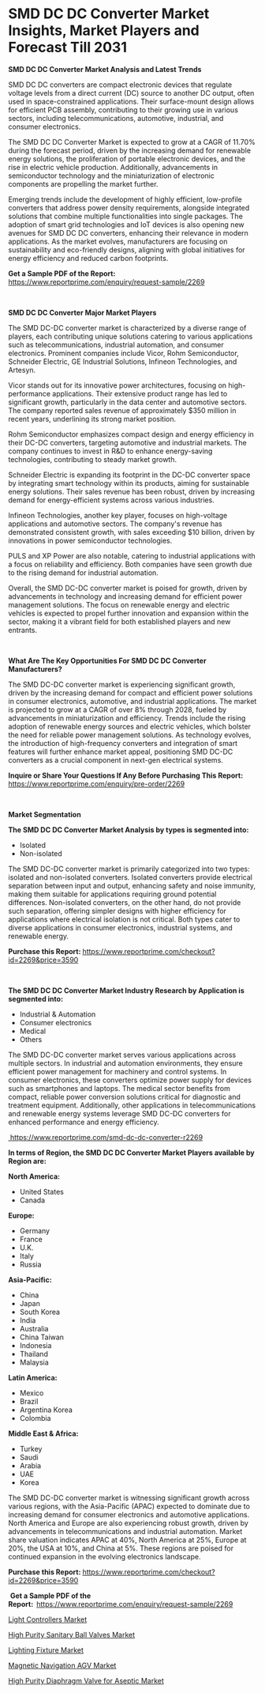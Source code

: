 <p><h1>SMD DC DC Converter Market Insights, Market Players and Forecast Till 2031</h1></p><p><strong>SMD DC DC Converter Market Analysis and Latest Trends</strong></p>
<p><p>SMD DC DC converters are compact electronic devices that regulate voltage levels from a direct current (DC) source to another DC output, often used in space-constrained applications. Their surface-mount design allows for efficient PCB assembly, contributing to their growing use in various sectors, including telecommunications, automotive, industrial, and consumer electronics.</p><p>The SMD DC DC Converter Market is expected to grow at a CAGR of 11.70% during the forecast period, driven by the increasing demand for renewable energy solutions, the proliferation of portable electronic devices, and the rise in electric vehicle production. Additionally, advancements in semiconductor technology and the miniaturization of electronic components are propelling the market further.</p><p>Emerging trends include the development of highly efficient, low-profile converters that address power density requirements, alongside integrated solutions that combine multiple functionalities into single packages. The adoption of smart grid technologies and IoT devices is also opening new avenues for SMD DC DC converters, enhancing their relevance in modern applications. As the market evolves, manufacturers are focusing on sustainability and eco-friendly designs, aligning with global initiatives for energy efficiency and reduced carbon footprints.</p></p>
<p><strong>Get a Sample PDF of the Report:&nbsp;</strong> <a href="https://www.reportprime.com/enquiry/request-sample/2269">https://www.reportprime.com/enquiry/request-sample/2269</a></p>
<p>&nbsp;</p>
<p><strong>SMD DC DC Converter Major Market Players</strong></p>
<p><p>The SMD DC-DC converter market is characterized by a diverse range of players, each contributing unique solutions catering to various applications such as telecommunications, industrial automation, and consumer electronics. Prominent companies include Vicor, Rohm Semiconductor, Schneider Electric, GE Industrial Solutions, Infineon Technologies, and Artesyn.</p><p>Vicor stands out for its innovative power architectures, focusing on high-performance applications. Their extensive product range has led to significant growth, particularly in the data center and automotive sectors. The company reported sales revenue of approximately $350 million in recent years, underlining its strong market position.</p><p>Rohm Semiconductor emphasizes compact design and energy efficiency in their DC-DC converters, targeting automotive and industrial markets. The company continues to invest in R&D to enhance energy-saving technologies, contributing to steady market growth. </p><p>Schneider Electric is expanding its footprint in the DC-DC converter space by integrating smart technology within its products, aiming for sustainable energy solutions. Their sales revenue has been robust, driven by increasing demand for energy-efficient systems across various industries.</p><p>Infineon Technologies, another key player, focuses on high-voltage applications and automotive sectors. The company's revenue has demonstrated consistent growth, with sales exceeding $10 billion, driven by innovations in power semiconductor technologies.</p><p>PULS and XP Power are also notable, catering to industrial applications with a focus on reliability and efficiency. Both companies have seen growth due to the rising demand for industrial automation.</p><p>Overall, the SMD DC-DC converter market is poised for growth, driven by advancements in technology and increasing demand for efficient power management solutions. The focus on renewable energy and electric vehicles is expected to propel further innovation and expansion within the sector, making it a vibrant field for both established players and new entrants.</p></p>
<p>&nbsp;</p>
<p><strong>What Are The Key Opportunities For SMD DC DC Converter Manufacturers?</strong></p>
<p><p>The SMD DC-DC converter market is experiencing significant growth, driven by the increasing demand for compact and efficient power solutions in consumer electronics, automotive, and industrial applications. The market is projected to grow at a CAGR of over 8% through 2028, fueled by advancements in miniaturization and efficiency. Trends include the rising adoption of renewable energy sources and electric vehicles, which bolster the need for reliable power management solutions. As technology evolves, the introduction of high-frequency converters and integration of smart features will further enhance market appeal, positioning SMD DC-DC converters as a crucial component in next-gen electrical systems.</p></p>
<p><strong>Inquire or Share Your Questions If Any Before Purchasing This Report:</strong> <a href="https://www.reportprime.com/enquiry/pre-order/2269">https://www.reportprime.com/enquiry/pre-order/2269</a></p>
<p>&nbsp;</p>
<p><strong>Market Segmentation</strong></p>
<p><strong>The SMD DC DC Converter Market Analysis by types is segmented into:</strong></p>
<p><ul><li>Isolated</li><li>Non-isolated</li></ul></p>
<p><p>The SMD DC-DC converter market is primarily categorized into two types: isolated and non-isolated converters. Isolated converters provide electrical separation between input and output, enhancing safety and noise immunity, making them suitable for applications requiring ground potential differences. Non-isolated converters, on the other hand, do not provide such separation, offering simpler designs with higher efficiency for applications where electrical isolation is not critical. Both types cater to diverse applications in consumer electronics, industrial systems, and renewable energy.</p></p>
<p><strong>Purchase this Report:&nbsp;</strong><a href="https://www.reportprime.com/checkout?id=2269&price=3590">https://www.reportprime.com/checkout?id=2269&price=3590</a></p>
<p>&nbsp;</p>
<p><strong>The SMD DC DC Converter Market Industry Research by Application is segmented into:</strong></p>
<p><ul><li>Industrial & Automation</li><li>Consumer electronics</li><li>Medical</li><li>Others</li></ul></p>
<p><p>The SMD DC-DC converter market serves various applications across multiple sectors. In industrial and automation environments, they ensure efficient power management for machinery and control systems. In consumer electronics, these converters optimize power supply for devices such as smartphones and laptops. The medical sector benefits from compact, reliable power conversion solutions critical for diagnostic and treatment equipment. Additionally, other applications in telecommunications and renewable energy systems leverage SMD DC-DC converters for enhanced performance and energy efficiency.</p></p>
<p><a href="https://www.reportprime.com/smd-dc-dc-converter-r2269">&nbsp;https://www.reportprime.com/smd-dc-dc-converter-r2269</a></p>
<p><strong>In terms of Region, the SMD DC DC Converter Market Players available by Region are:</strong></p>
<p>
    <p> <strong> North America: </strong>
        <ul>
            <li>United States</li>
            <li>Canada</li>
        </ul>
        </p> 
    <p> <strong> Europe: </strong>
        <ul>
            <li>Germany</li>
            <li>France</li>
            <li>U.K.</li>
            <li>Italy</li>
            <li>Russia</li>
        </ul>
        </p> 
    <p> <strong> Asia-Pacific: </strong>
        <ul>
            <li>China</li>
            <li>Japan</li>
            <li>South Korea</li>
            <li>India</li>
            <li>Australia</li>
            <li>China Taiwan</li>
            <li>Indonesia</li>
            <li>Thailand</li>
            <li>Malaysia</li>
        </ul>
        </p> 
    <p> <strong> Latin America: </strong>
        <ul>
            <li>Mexico</li>
            <li>Brazil</li>
            <li>Argentina Korea</li>
            <li>Colombia</li>
        </ul>
        </p> 
    <p> <strong> Middle East & Africa: </strong>
        <ul>
            <li>Turkey</li>
            <li>Saudi</li>
            <li>Arabia</li>
            <li>UAE</li>
            <li>Korea</li>
        </ul>
    </p>
    </p>
<p><p>The SMD DC-DC converter market is witnessing significant growth across various regions, with the Asia-Pacific (APAC) expected to dominate due to increasing demand for consumer electronics and automotive applications. North America and Europe are also experiencing robust growth, driven by advancements in telecommunications and industrial automation. Market share valuation indicates APAC at 40%, North America at 25%, Europe at 20%, the USA at 10%, and China at 5%. These regions are poised for continued expansion in the evolving electronics landscape.</p></p>
<p><strong>Purchase this Report: </strong><a href="https://www.reportprime.com/checkout?id=2269&price=3590">https://www.reportprime.com/checkout?id=2269&price=3590</a></p>
<p>&nbsp;<strong>Get a Sample PDF of the Report:&nbsp;&nbsp;</strong><a href="https://www.reportprime.com/enquiry/request-sample/2269">https://www.reportprime.com/enquiry/request-sample/2269</a></p>
<p><strong></strong></p>
<p><p><a href="https://medium.com/@tracey.gray97887/light-controllers-industry-forecast-market-shifts-and-strategic-imperatives-2024-2031-d782caa59f09">Light Controllers Market</a></p><p><a href="https://issuu.com/reportprime-2/docs/high-purity-sanitary-ball-valves-ma_3fae401613755e">High Purity Sanitary Ball Valves Market</a></p><p><a href="https://github.com/YashRP12/Market-Research-Report-List-6/blob/main/lighting-fixture-market.md">Lighting Fixture Market</a></p><p><a href="https://www.linkedin.com/pulse/global-magnetic-navigation-agv-market-analysis-key-trends-rinme?trackingId=oazQ4I8DQCWzypH1kLCCuA%3D%3D">Magnetic Navigation AGV Market</a></p><p><a href="https://issuu.com/reportprime-2/docs/high-purity-diaphragm-valve-for-ase_f8017eb3c3872b">High Purity Diaphragm Valve for Aseptic Market</a></p></p>